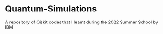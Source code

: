 # Quantum-Simulations
A repository of Qiskit codes that I learnt during the 2022 Summer School by IBM
